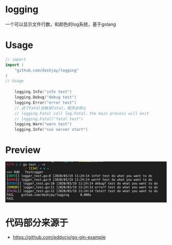 # logging

一个可以显示文件行数，和颜色的log系统，基于golang

# Usage

```go
// import
import (
    "github.com/dashjay/logging"
)
// Usage

    logging.Info("info test")
    logging.Debug("debug test")
    logging.Error("error test")
    // 这个Fatal会触发fatal，程序会停止
    // logging.Fatal call log.Fatal，the main process will exit
    // logging.Fatal("fatal test") 
    logging.Warn("warn test")
    logging.Info("sso server start")
```

# Preview

![Preview](./preview.png)

# 代码部分来源于

- <https://github.com/eddycjy/go-gin-example>
